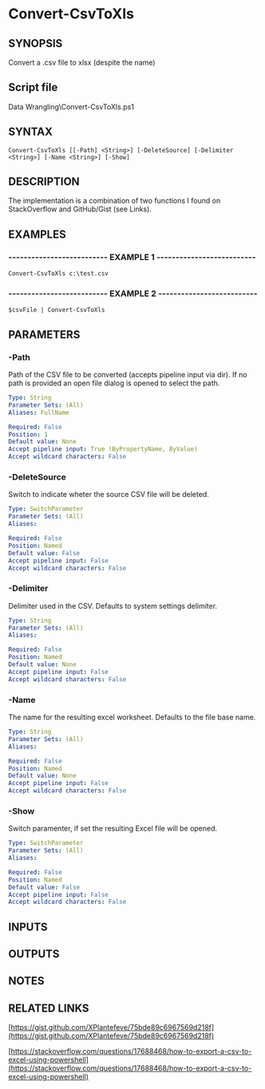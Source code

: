 # Convert-CsvToXls

## SYNOPSIS
Convert a .csv file to xlsx (despite the name)

## Script file
Data Wrangling\Convert-CsvToXls.ps1

## SYNTAX

```
Convert-CsvToXls [[-Path] <String>] [-DeleteSource] [-Delimiter <String>] [-Name <String>] [-Show]
```

## DESCRIPTION
The implementation is a combination of two functions I found on StackOverflow and GitHub/Gist (see Links).

## EXAMPLES

### -------------------------- EXAMPLE 1 --------------------------
```
Convert-CsvToXls c:\test.csv
```
### -------------------------- EXAMPLE 2 --------------------------
```
$csvFile | Convert-CsvToXls
```
## PARAMETERS

### -Path
Path of the CSV file to be converted (accepts pipeline input via dir).
If no path is provided an open file dialog is opened to select the path.

```yaml
Type: String
Parameter Sets: (All)
Aliases: FullName

Required: False
Position: 1
Default value: None
Accept pipeline input: True (ByPropertyName, ByValue)
Accept wildcard characters: False
```

### -DeleteSource
Switch to indicate wheter the source CSV file will be deleted.

```yaml
Type: SwitchParameter
Parameter Sets: (All)
Aliases: 

Required: False
Position: Named
Default value: False
Accept pipeline input: False
Accept wildcard characters: False
```

### -Delimiter
Delimiter used in the CSV.
Defaults to system settings delimiter.

```yaml
Type: String
Parameter Sets: (All)
Aliases: 

Required: False
Position: Named
Default value: None
Accept pipeline input: False
Accept wildcard characters: False
```

### -Name
The name for the resulting excel worksheet.
Defaults to the file base name.

```yaml
Type: String
Parameter Sets: (All)
Aliases: 

Required: False
Position: Named
Default value: None
Accept pipeline input: False
Accept wildcard characters: False
```

### -Show
Switch paramenter, if set the resulting Excel file will be opened.

```yaml
Type: SwitchParameter
Parameter Sets: (All)
Aliases: 

Required: False
Position: Named
Default value: False
Accept pipeline input: False
Accept wildcard characters: False
```

## INPUTS

## OUTPUTS

## NOTES

## RELATED LINKS

[https://gist.github.com/XPlantefeve/75bde89c6967569d218f](https://gist.github.com/XPlantefeve/75bde89c6967569d218f)

[https://stackoverflow.com/questions/17688468/how-to-export-a-csv-to-excel-using-powershell](https://stackoverflow.com/questions/17688468/how-to-export-a-csv-to-excel-using-powershell)



